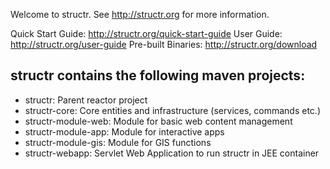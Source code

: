 Welcome to structr. See http://structr.org for more information.

Quick Start Guide: http://structr.org/quick-start-guide
User Guide: http://structr.org/user-guide
Pre-built Binaries: http://structr.org/download

<h2>structr contains the following maven projects:</h2>

<ul>
<li>structr: Parent reactor project
<li>structr-core: Core entities and infrastructure (services, commands etc.)
<li>structr-module-web: Module for basic web content management
<li>structr-module-app: Module for interactive apps
<li>structr-module-gis: Module for GIS functions
<li>structr-webapp: Servlet Web Application to run structr in JEE container
</ul>

